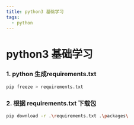 ```yaml
---
title: python3 基础学习
tags:
  - python
---
```

# python3 基础学习
### 1. python 生成requirements.txt
```bash
pip freeze > requirements.txt
```
### 2. 根据  requirements.txt 下载包
```bash
pip download -r .\requirements.txt .\packages\
```